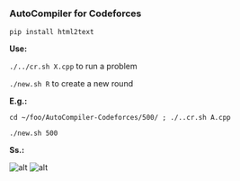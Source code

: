 
### AutoCompiler for Codeforces

`pip install html2text`

**Use:**

`./../cr.sh X.cpp` to run a problem

`./new.sh R` to create a new round

**E.g.:**

`cd ~/foo/AutoCompiler-Codeforces/500/ ; ./..cr.sh A.cpp`

`./new.sh 500`

**Ss.:**

![alt](http://i.imgur.com/qgULh9a.png)
![alt](http://i.imgur.com/PePNBXD.png)

